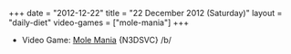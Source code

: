 +++
date = "2012-12-22"
title = "22 December 2012 (Saturday)"
layout = "daily-diet"
video-games = ["mole-mania"]
+++

<ul>
<li class="entry Video Game">Video Game: <a href="/video-games/mole-mania">Mole Mania</a> {N3DSVC} /b/</li>
</ul>